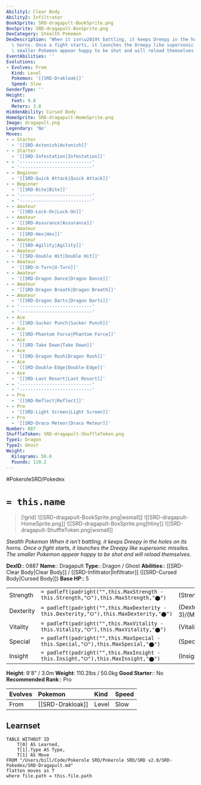```yaml
---
Ability1: Clear Body
Ability2: Infiltrator
BookSprite: SRD-dragapult-BookSprite.png
BoxSprite: SRD-dragapult-BoxSprite.png
DexCategory: Stealth Pokemon
DexDescription: "When it isn\u2019t battling, it keeps Dreepy in the holes on its\
  \ horns. Once a fight starts, it launches the Dreepy like supersonic missiles. The\
  \ smaller Pokemon appear happy to be shot and will reload themselves."
EventAbilities: ''
Evolutions:
- Evolves: From
  Kind: Level
  Pokemon: '[[SRD-Drakloak]]'
  Speed: Slow
GenderType: ''
Height:
  Feet: 9.8
  Meters: 3.0
HiddenAbility: Cursed Body
HomeSprite: SRD-dragapult-HomeSprite.png
Image: dragapult.png
Legendary: 'No'
Moves:
- - Starter
  - '[[SRD-Astonish|Astonish]]'
- - Starter
  - '[[SRD-Infestation|Infestation]]'
- - '---------------------------'
  - '---------------------------'
- - Beginner
  - '[[SRD-Quick Attack|Quick Attack]]'
- - Beginner
  - '[[SRD-Bite|Bite]]'
- - '---------------------------'
  - '---------------------------'
- - Amateur
  - '[[SRD-Lock-On|Lock-On]]'
- - Amateur
  - '[[SRD-Assurance|Assurance]]'
- - Amateur
  - '[[SRD-Hex|Hex]]'
- - Amateur
  - '[[SRD-Agility|Agility]]'
- - Amateur
  - '[[SRD-Double Hit|Double Hit]]'
- - Amateur
  - '[[SRD-U-Turn|U-Turn]]'
- - Amateur
  - '[[SRD-Dragon Dance|Dragon Dance]]'
- - Amateur
  - '[[SRD-Dragon Breath|Dragon Breath]]'
- - Amateur
  - '[[SRD-Dragon Darts|Dragon Darts]]'
- - '---------------------------'
  - '---------------------------'
- - Ace
  - '[[SRD-Sucker Punch|Sucker Punch]]'
- - Ace
  - '[[SRD-Phantom Force|Phantom Force]]'
- - Ace
  - '[[SRD-Take Down|Take Down]]'
- - Ace
  - '[[SRD-Dragon Rush|Dragon Rush]]'
- - Ace
  - '[[SRD-Double-Edge|Double-Edge]]'
- - Ace
  - '[[SRD-Last Resort|Last Resort]]'
- - '---------------------------'
  - '---------------------------'
- - Pro
  - '[[SRD-Reflect|Reflect]]'
- - Pro
  - '[[SRD-Light Screen|Light Screen]]'
- - Pro
  - '[[SRD-Draco Meteor|Draco Meteor]]'
Number: 887
ShuffleToken: SRD-dragapult-ShuffleToken.png
Type1: Dragon
Type2: Ghost
Weight:
  Kilograms: 50.0
  Pounds: 110.2
---
```


#PokeroleSRD/Pokedex

# `= this.name`

> [!grid]
> ![[SRD-dragapult-BookSprite.png|wsmall]]
> ![[SRD-dragapult-HomeSprite.png]]
> ![[SRD-dragapult-BoxSprite.png|htiny]]
> ![[SRD-dragapult-ShuffleToken.png|wsmall]]


*Stealth Pokemon*
*When it isn’t battling, it keeps Dreepy in the holes on its horns. Once a fight starts, it launches the Dreepy like supersonic missiles. The smaller Pokemon appear happy to be shot and will reload themselves.*

**DexID**:: 0887
**Name**:: Dragapult
**Type**:: Dragon / Ghost
**Abilities**:: [[SRD-Clear Body|Clear Body]] / [[SRD-Infiltrator|Infiltrator]] ([[SRD-Cursed Body|Cursed Body]])
**Base HP**:: 5

|           |                                                                                        |                                          |
| --------- | -------------------------------------------------------------------------------------- | ---------------------------------------- |
| Strength  | `= padleft(padright("",this.MaxStrength - this.Strength,"⭘"),this.MaxStrength,"⬤")`    | (Strength::3)/(MaxStrength::7)   |
| Dexterity | `= padleft(padright("",this.MaxDexterity - this.Dexterity,"⭘"),this.MaxDexterity,"⬤")` | (Dexterity:: 3)/(MaxDexterity::7) |
| Vitality  | `= padleft(padright("",this.MaxVitality - this.Vitality,"⭘"),this.MaxVitality,"⬤")`    | (Vitality::2)/(MaxVitality::5)   |
| Special   | `= padleft(padright("",this.MaxSpecial - this.Special,"⭘"),this.MaxSpecial,"⬤")`       | (Special::3)/(MaxSpecial::6)     |
| Insight   | `= padleft(padright("",this.MaxInsight - this.Insight,"⭘"),this.MaxInsight,"⬤")`       | (Insight::2)/(MaxInsight::5)     |

**Height**: 9'8" / 3.0m
**Weight**: 110.2lbs / 50.0kg
**Good Starter**:: No
**Recommended Rank**:: Pro

| Evolves   | Pokemon          | Kind   | Speed   |
|:----------|:-----------------|:-------|:--------|
| From      | [[SRD-Drakloak]] | Level  | Slow    |

## Learnset

```dataview
TABLE WITHOUT ID
    T[0] AS Learned,
    T[1].Type AS Type,
    T[1] AS Move
FROM "/Users/bill/Code/Pokerole SRD/Pokerole SRD/SRD v2.0/SRD-Pokedex/SRD-Dragapult.md"
flatten moves as T
where file.path = this.file.path
```
